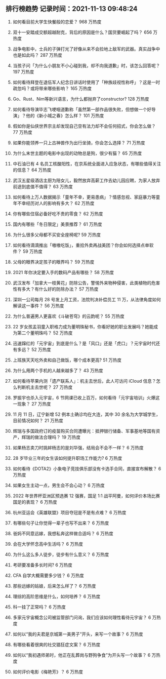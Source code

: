 
## 排行榜趋势 记录时间：2021-11-13 09:48:24
  
  1. 如何看目前大学生快餐般的恋爱？ 968 万热度
    
  2. 双十一安踏成交额超越耐克，背后的原因是什么？国货要崛起了吗？ 656 万热度
    
  3. 战争电影中，士兵的子弹打光了好像从来不会捡地上敌军的武器。真实战争中也是如此吗？ 287 万热度
    
  4. 当孩子问「为什么小朋友不小心碰到我，却不向我道歉」时，该怎么回答呢？ 197 万热度
    
  5. 如何看待拜登在退伍军人纪念日讲话时使用了「种族歧视性称呼」？这是一时疏忽吗？或将带来哪些影响？ 165 万热度
    
  6. Go、Rust、Nim等新兴语言，为什么都抛弃了constructor? 128 万热度
    
  7. 如何看待导演毕志飞哽咽道歉称「虽然第一部作品很失败，但想做一个好导演」？他的《新小城之春》怎么样？ 101 万热度
    
  8. 假如你是仙侠世界宗主却发现自己空有法力却不会任何招式，你会怎么做？ 77 万热度
    
  9. 如果你能领养一只上古神兽作为出行坐骑，你会怎么选择？ 71 万热度
    
  10. 为什么末世主题的电影中出现的动物总是狗，很少有猫？ 65 万热度
    
  11. 中石油已有 4 名员工核酸阳性，在京系统全面进入应急状态，有哪些值得关注的信息？ 64 万热度
    
  12. 武汉五星级酒店主厨为陪女儿，毅然放弃高薪工作去幼儿园应聘，为家人放弃前途到底值不值得？ 63 万热度
    
  13. 如何看待上万人数据揭示「童年不幸，更易患病」？情感忽视、家庭暴力等童年不幸经历对人的影响有多大？ 62 万热度
    
  14. 你有哪些住宿必备好吃不贵的零食？ 62 万热度
    
  15. 国内有哪些「冬日限定」美景推荐？ 61 万热度
    
  16. 为什么很多父母都不买安全座椅呢? 59 万热度
    
  17. 如何看待滴滴推出「嗷嗷吃饭」，重拾外卖再战美团？你会如何选择点单软件？ 59 万热度
    
  18. 父母的眼界决定孩子的眼界吗？ 59 万热度
    
  19. 2021 年你决定要入手的数码产品有哪些？ 58 万热度
    
  20. 武汉发布「加拿大一枝黄花」防除公告，警惕外来物种侵害，此类植物的危害性有多大？有什么好的防除办法？ 57 万热度
    
  21. 深圳一公司每月 28 号发上月工资，法院判决补偿员工 11 万，从法律角度如何解读这一事件？ 56 万热度
    
  22. 为什么普遍男人更喜欢《斗破苍穹》的云韵呢？ 55 万热度
    
  23. 22 岁女孩孟羽童入职格力成为董明珠秘书，你看好她的职业发展吗？她能成为第二个董明珠吗？ 52 万热度
    
  24. 迅速蹿红的「元宇宙」到底是什么？是「风口」还是「虎口」？元宇宙时代还有多远？ 52 万热度
    
  25. 上班族天天吃外卖和自己做饭，哪个成本更高? 51 万热度
    
  26. 为什么用两个手机的人越来越多了？ 43 万热度
    
  27. 如何看待苹果内测「遗产联系人」：机主去世后，此人可访问 iCloud 信息？怎么判断机主去世呢？ 27 万热度
    
  28. 罗振宇也杀入元宇宙，6 节网课已收上百万，如何看待「元宇宙培训」火爆这一现象？ 27 万热度
    
  29. 11 月 11 日，辽宁新增 52 例本土确诊均在大连，其中 30 余名为大学城学生，目前情况如何？ 21 万热度
    
  30. 辉瑞与多国政府订的疫苗购买合同遭曝光：抵押银行储备、军事基地等国有资产，辉瑞的做法合理吗？ 19 万热度
    
  31. 如果杨志卖刀时挑衅杨志的是刘华强，结局会不会不一样？ 6 万热度
    
  32. 28 岁毕业三年的女生该如何提升职场工作能力? 6 万热度
    
  33. 如何看待《DOTA2》小象电子竞技俱乐部没有卡选手合同，直接宣布解散？ 6 万热度
    
  34. 如果女生主动一点，男生会不会心动？ 6 万热度
    
  35. 2022 年世界杯亚洲区预选赛 12 强赛，国足 1:1 战平阿曼，如何评价本场比赛国足的表现？ 6 万热度
    
  36. 杭州亚运会《英雄联盟》项目夺冠是不是有点难？ 6 万热度
    
  37. 有哪些句子让你觉得一辈子也写不出来？ 6 万热度
    
  38. 爸妈不同意远嫁，我想私奔这样做合适吗？ 6 万热度
    
  39. 会在大学怀念高中生活吗？ 6 万热度
    
  40. 为什么这么多人徒步，徒步有什么意义？ 6 万热度
    
  41. 考研要准备多长时间? 6 万热度
    
  42. CFA 自学大概需要多少钱？ 6 万热度
    
  43. 那些远嫁的姑娘，后来怎么样了？ 6 万热度
    
  44. 理综的高阶思维是什么，如何培养？ 6 万热度
    
  45. 科一挂了正常吗？ 6 万热度
    
  46. 多家元宇宙概念公司被监管部门问询，我们应该如何理性看待元宇宙？ 6 万热度
    
  47. 如何以“我的夫君是京城第一美男子”开头，来写一个故事？ 6 万热度
    
  48. 有哪些看着很爽的社交猖狂症文案？ 6 万热度
    
  49. 如何以“我初遇师弟时，他正在乱葬岗与野狗争食”为开头写一个故事？ 6 万热度
    
  50. 如何评价电影《梅艳芳》？ 6 万热度
    